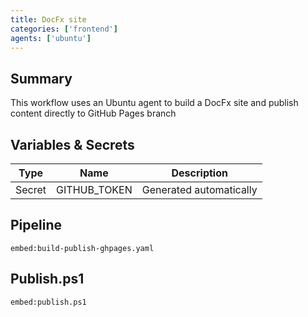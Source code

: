 ```yaml
---
title: DocFx site
categories: ['frontend']
agents: ['ubuntu']
---
```


## Summary
This workflow uses an Ubuntu agent to build a DocFx site and publish content directly to GitHub Pages branch

## Variables & Secrets

| Type | Name | Description |
|------|------|-------------------|
| Secret | GITHUB_TOKEN | Generated automatically |

## Pipeline
`embed:build-publish-ghpages.yaml`

## Publish.ps1
`embed:publish.ps1`